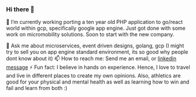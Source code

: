 ### Hi there 👋

<!--
**jkonarze/jkonarze** is a ✨ _special_ ✨ repository because its `README.md` (this file) appears on your GitHub profile.

Here are some ideas to get you started:

- 🔭 I’m currently working on ...
- 🌱 I’m currently learning ...
- 👯 I’m looking to collaborate on ...
- 🤔 I’m looking for help with ...
- 💬 Ask me about ...
- 📫 How to reach me: ...
- 😄 Pronouns: ...
- ⚡ Fun fact: ...
-->

🔭 I’m currently working porting a ten year old PHP application to go/react world within gcp, specifically google app engine. Just got done with some work on micromobility solutions. Soon to start with the new company.
<!-- 🌱 I’m currently learning -->
<!--  👯 I’m looking to collaborate on ...
<!-- 🤔 I’m looking for help with ... -->
💬 Ask me about microservices, event driven designs, golang, gcp (I might try to sell you on app engine standard environment, its so good why people dont know about it)
📫 How to reach me: Send me an email, or [linkedin message](https://www.linkedin.com/in/jan-konarzewski-54a75648/)
⚡ Fun fact: I believe in hands on experience. Hence, I love to travel and live in different places to create my own opinions. Also, athletics are good for your physical and mental health as well as learning how to win and fail and learn from both :) 
